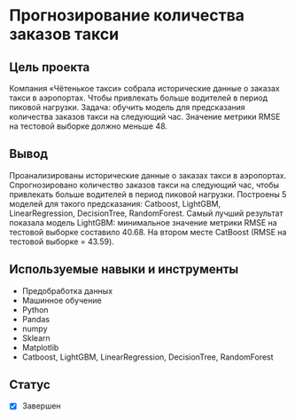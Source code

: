 # Прогнозирование количества заказов такси

## Цель проекта

Компания «Чётенькое такси» собрала исторические данные о заказах такси в аэропортах. Чтобы привлекать больше водителей в период пиковой нагрузки. Задача: обучить модель для предсказания количества заказов такси на следующий час. Значение метрики RMSE на тестовой выборке должно меньше 48.


## Вывод

Проанализированы исторические данные о заказах такси в аэропортах.  
Спрогнозировано количество заказов такси на следующий час, чтобы привлекать больше водителей в период пиковой нагрузки. 
Построены 5 моделей для такого предсказания: Catboost, LightGBM, LinearRegression, DecisionTree, RandomForest.
Самый лучший результат показала модель LightGBM: минимальное значение метрики RMSE на тестовой выборке составило 40.68. На втором месте CatBoost (RMSE на тестовой выборке = 43.59). 


## Используемые навыки и инструменты

* Предобработка данных
* Машинное обучение
* Python
* Pandas
* numpy
* Sklearn
* Matplotlib
* Catboost, LightGBM, LinearRegression, DecisionTree, RandomForest

## Статус

- [x] Завершен